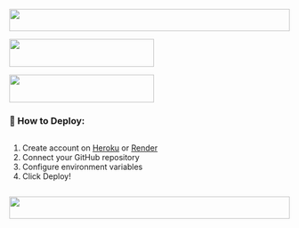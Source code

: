 

<p align="center">
  <img src="https://i.imgur.com/dBaSKWF.gif" height="40" width="100%">
</p>
<!-- Step 1: Star & Fork -->


  <a href="https://github.com/ibrahimadams254/BWM-XMD-CHATTING-PLATFORM">
    <img src="https://img.shields.io/badge/⭐_STAR_REPO-black?style=for-the-badge&logo=github&logoColor=white&color=FFD700" width="260" height="50"/>
  </a>
</p>



  <a href="https://github.com/ibrahimadams254/BWM-XMD-CHATTING-PLATFORM/fork">
    <img src="https://img.shields.io/badge/🔱_FORK_THIS_REPO-black?style=for-the-badge&logo=github&logoColor=white&color=7289DA" width="260" height="50"/>
  </a>
  

<!-- Deployment Instructions -->

  <h3>🔧 How to Deploy:</h3>
  <p align="center">
<p align="center">  <ol align="left" style="display: inline-block; text-align: left;">
    <li>Create account on <a href="https://heroku.com">Heroku</a> or <a href="https://render.com">Render</a></li>
    <li>Connect your GitHub repository</li>
    <li>Configure environment variables</li>
    <li>Click Deploy!</li>
  </ol>
</div>



<p align="center">
  <img src="https://i.imgur.com/dBaSKWF.gif" height="40" width="100%">
</p>
